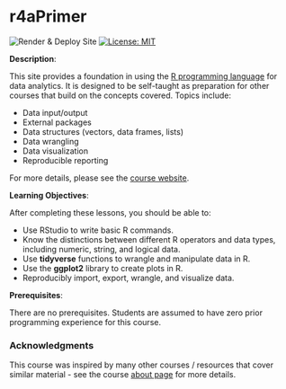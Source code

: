 
<!-- README.md is generated from README.Rmd. Please edit that file -->

# r4aPrimer

<!-- badges: start -->

![Render & Deploy
Site](https://github.com/jhelvy/r4aPrimer/workflows/Render%20&%20Deploy%20Site/badge.svg)
[![License:
MIT](https://img.shields.io/badge/License-MIT-yellow.svg)](https://opensource.org/licenses/MIT)
<!-- badges: end -->

**Description**:

This site provides a foundation in using the [R programming
language](https://www.r-project.org/) for data analytics. It is designed
to be self-taught as preparation for other courses that build on the
concepts covered. Topics include:

  - Data input/output
  - External packages
  - Data structures (vectors, data frames, lists)
  - Data wrangling
  - Data visualization
  - Reproducible reporting

For more details, please see the [course
website](https://jhelvy.github.io/r4aPrimer/).

**Learning Objectives**:

After completing these lessons, you should be able to:

  - Use RStudio to write basic R commands.
  - Know the distinctions between different R operators and data types,
    including numeric, string, and logical data.
  - Use **tidyverse** functions to wrangle and manipulate data in R.
  - Use the **ggplot2** library to create plots in R.
  - Reproducibly import, export, wrangle, and visualize data.

**Prerequisites**:

There are no prerequisites. Students are assumed to have zero prior
programming experience for this course.

### Acknowledgments

This course was inspired by many other courses / resources that cover
similar material - see the course [about
page](http://jhelvy.github.io/r4aPrimer/about.html) for more details.
